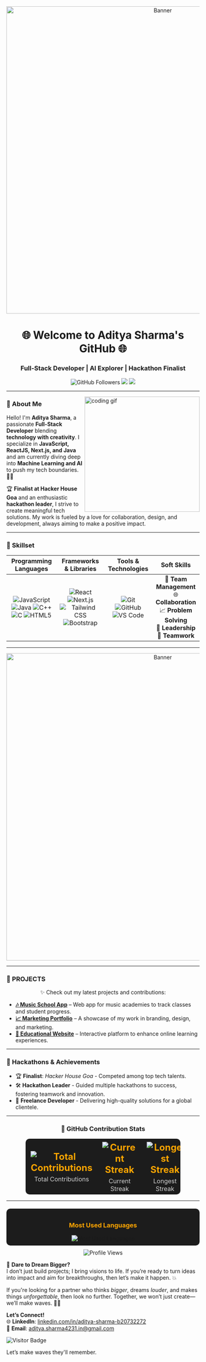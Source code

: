 
<div align="center">
  <img src="https://mir-s3-cdn-cf.behance.net/project_modules/max_1200/79731568097599.5b50bca477735.jpg" alt="Banner" width="800"/>
</div>

<h1 align="center">🌐 Welcome to Aditya Sharma's GitHub 🌐</h1>
<h3 align="center">Full-Stack Developer | AI Explorer | Hackathon Finalist</h3>

<p align="center">
  <img src="https://img.shields.io/github/followers/AdityaSharma?label=Followers&style=social" alt="GitHub Followers">
  <a href="mailto:adityasharma@example.com"><img src="https://img.shields.io/badge/💌-Email%20Me-D14836?style=flat-square&logo=Gmail&logoColor=white"></a>
  <a href="https://www.linkedin.com/in/aditya-sharma-b20732272/"><img src="https://img.shields.io/badge/🔗-LinkedIn-0077B5?style=flat-square&logo=Linkedin&logoColor=white"></a>
</p>

---

<img align="right" src="https://cdn.dribbble.com/users/720825/screenshots/3253310/slim-jim-_dribbble_-_800x600_.gif" width="300" alt="coding gif" />

### 👋 About Me

Hello! I'm **Aditya Sharma**, a passionate **Full-Stack Developer** blending **technology with creativity**. I specialize in **JavaScript, ReactJS, Next.js, and Java** and am currently diving deep into **Machine Learning and AI** to push my tech boundaries. 🧑‍💻 

🏆 **Finalist at Hacker House Goa** and an enthusiastic **hackathon leader**, I strive to create meaningful tech solutions. My work is fueled by a love for collaboration, design, and development, always aiming to make a positive impact.

---

### 🚀 Skillset

<div align="center">

| **Programming Languages** | **Frameworks & Libraries** | **Tools & Technologies** | **Soft Skills** |
|:-------------------------:|:--------------------------:|:------------------------:|:---------------:|
| ![JavaScript](https://img.shields.io/badge/-JavaScript-F7DF1E?style=for-the-badge&logo=javascript&logoColor=black) ![Java](https://img.shields.io/badge/-Java-007396?style=for-the-badge&logo=java&logoColor=white) ![C++](https://img.shields.io/badge/-C++-00599C?style=for-the-badge&logo=cplusplus&logoColor=white) ![C](https://img.shields.io/badge/-C-00599C?style=for-the-badge&logo=c&logoColor=white) ![HTML5](https://img.shields.io/badge/-HTML5-E34F26?style=for-the-badge&logo=html5&logoColor=white) | ![React](https://img.shields.io/badge/-React-61DAFB?style=for-the-badge&logo=react&logoColor=black) ![Next.js](https://img.shields.io/badge/-Next.js-000000?style=for-the-badge&logo=next.js&logoColor=white) ![Tailwind CSS](https://img.shields.io/badge/-Tailwind%20CSS-38B2AC?style=for-the-badge&logo=tailwind-css&logoColor=white) ![Bootstrap](https://img.shields.io/badge/-Bootstrap-563D7C?style=for-the-badge&logo=bootstrap&logoColor=white) | ![Git](https://img.shields.io/badge/-Git-F05032?style=for-the-badge&logo=git&logoColor=white) ![GitHub](https://img.shields.io/badge/-GitHub-181717?style=for-the-badge&logo=github&logoColor=white) ![VS Code](https://img.shields.io/badge/-VS%20Code-007ACC?style=for-the-badge&logo=visual-studio-code&logoColor=white) | 👥 **Team Management** <br> 🌐 **Collaboration** <br> 📈 **Problem Solving** <br> 🎯 **Leadership** <br> 🤝 **Teamwork** |

</div>

---

<div align="center">
  <img src="https://user-images.githubusercontent.com/10498744/210012254-234538ff-d198-48aa-8964-37e6fd45d227.gif" alt="Banner" width="800"/>
</div>

---

### 📂 PROJECTS

<p align="center">✨ Check out my latest projects and contributions:</p>

- **[🎶 Music School App](https://github.com/AdityaSharma/music-school-app)** – Web app for music academies to track classes and student progress.
- **[📈 Marketing Portfolio](https://github.com/AdityaSharma/marketing-portfolio)** – A showcase of my work in branding, design, and marketing.
- **[📘 Educational Website](https://github.com/AdityaSharma/educational-website)** – Interactive platform to enhance online learning experiences.

---

### 📅 Hackathons & Achievements

- 🏆 **Finalist**: *Hacker House Goa* - Competed among top tech talents.
- 🛠️ **Hackathon Leader** - Guided multiple hackathons to success, fostering teamwork and innovation.
- 💼 **Freelance Developer** - Delivering high-quality solutions for a global clientele.

---
<div align="center">

### 🌟 GitHub Contribution Stats

<table style="border:none; background-color:#1c1c1c; color:white; width:80%; border-radius:10px;">
  <tr style="border:none;">
    <td align="center" width="33%">
      <h2 style="color:orange; margin:5px;">
        <img src="https://github-readme-stats.vercel.app/api?username=42aditya31&count_private=true&show_icons=true&hide_border=true&theme=dark#gh-dark-mode-only" alt="Total Contributions" />
      </h2>
      <p style="margin:0; color:lightgray;">Total Contributions</p>
    </td>
    <td align="center" width="33%">
      <h2 style="color:orange; margin:5px;">
        <img src="https://github-readme-streak-stats.herokuapp.com/?user=42aditya31&theme=dark&hide_border=true" alt="Current Streak" />
      </h2>
      <p style="margin:0; color:lightgray;">Current Streak</p>
    </td>
    <td align="center" width="33%">
      <h2 style="color:orange; margin:5px;">
        <img src="https://github-readme-stats.vercel.app/api?username=42aditya31&show_icons=true&count_private=true&theme=dark&hide_border=true&line_height=27" alt="Longest Streak" />
      </h2>
      <p style="margin:0; color:lightgray;">Longest Streak</p>
    </td>
  </tr>
</table>

---

<div align="center" style="margin-top:20px; background-color:#1c1c1c; border-radius:10px; padding:10px;">
  <h3 style="color:orange;">Most Used Languages</h3>
  <img src="https://github-readme-stats.vercel.app/api/top-langs/?username=42aditya31&layout=compact&theme=dark&hide_border=true" alt="Most Used Languages" />
</div>

<p align="center" style="margin-top:10px;">
  <img src="https://komarev.com/ghpvc/?username=42aditya31&color=orange" alt="Profile Views" />
</p>

</div>

🌌 **Dare to Dream Bigger?**  
I don’t just build projects; I bring visions to life. If you’re ready to turn ideas into impact and aim for breakthroughs, then let’s make it happen. 💥

If you're looking for a partner who thinks *bigger*, dreams *louder*, and makes things *unforgettable*, then look no further. Together, we won’t just create—we’ll make waves. 🌊🔥

**Let’s Connect!**  
🌐 **LinkedIn**: [linkedin.com/in/aditya-sharma-b20732272](https://linkedin.com/in/aditya-sharma-b20732272)  
📧 **Email**: aditya.sharma4231.in@gmail.com  

![Visitor Badge](https://visitor-badge.laobi.icu/badge?page_id=AdityaSharma.profile)  

Let’s make waves they'll remember.
